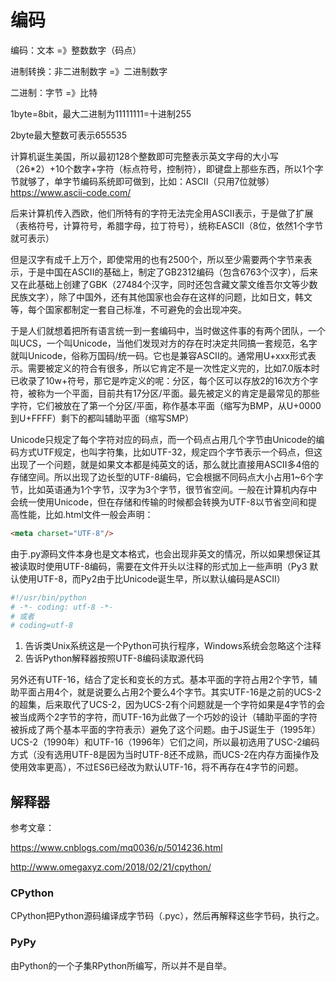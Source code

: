 # 编码

编码：文本  =》整数数字（码点）

进制转换：非二进制数字  =》二进制数字

二进制：字节 =》比特

1byte=8bit，最大二进制为11111111=十进制255

2byte最大整数可表示655535



计算机诞生美国，所以最初128个整数即可完整表示英文字母的大小写（26*2）+10个数字+字符（标点符号，控制符），即键盘上那些东西，所以1个字节就够了，单字节编码系统即可做到，比如：ASCII（只用7位就够）https://www.ascii-code.com/



后来计算机传入西欧，他们所特有的字符无法完全用ASCII表示，于是做了扩展（表格符号，计算符号，希腊字母，拉丁符号），统称EASCII（8位，依然1个字节就可表示）



但是汉字有成千上万个，即使常用的也有2500个，所以至少需要两个字节来表示，于是中国在ASCII的基础上，制定了GB2312编码（包含6763个汉字），后来又在此基础上创建了GBK（27484个汉字，同时还包含藏文蒙文维吾尔文等少数民族文字），除了中国外，还有其他国家也会存在这样的问题，比如日文，韩文等，每个国家都制定一套自己标准，不可避免的会出现冲突。



于是人们就想着把所有语言统一到一套编码中，当时做这件事的有两个团队，一个叫UCS，一个叫Unicode，当他们发现对方的存在时决定共同搞一套规范，名字就叫Unicode，俗称万国码/统一码。它也是兼容ASCII的。通常用U+xxx形式表示。需要被定义的符合有很多，所以它肯定不是一次性定义完的，比如7.0版本时已收录了10w+符号，那它是咋定义的呢：分区，每个区可以存放2的16次方个字符，被称为一个平面，目前共有17分区/平面。最先被定义的肯定是最常见的那些字符，它们被放在了第一个分区/平面，称作基本平面（缩写为BMP，从U+0000到U+FFFF）剩下的都叫辅助平面（缩写SMP）



Unicode只规定了每个字符对应的码点，而一个码点占用几个字节由Unicode的编码方式UTF规定，也叫字符集，比如UTF-32，规定四个字节表示一个码点，但这出现了一个问题，就是如果文本都是纯英文的话，那么就比直接用ASCII多4倍的存储空间。所以出现了边长型的UTF-8编码，它会根据不同码点大小占用1~6个字节，比如英语通为1个字节，汉字为3个字节，很节省空间。一般在计算机内存中会统一使用Unicode，但在存储和传输的时候都会转换为UTF-8以节省空间和提高性能，比如.html文件一般会声明：

```html
<meta charset="UTF-8"/>
```



由于.py源码文件本身也是文本格式，也会出现非英文的情况，所以如果想保证其被读取时使用UTF-8编码，需要在文件开头以注释的形式加上一些声明（Py3 默认使用UTF-8，而Py2由于比Unicode诞生早，所以默认编码是ASCII）

```python
#!/usr/bin/python
# -*- coding: utf-8 -*-
# 或者
# coding=utf-8
```

1. 告诉类Unix系统这是一个Python可执行程序，Windows系统会忽略这个注释
2. 告诉Python解释器按照UTF-8编码读取源代码



另外还有UTF-16，结合了定长和变长的方式。基本平面的字符占用2个字节，辅助平面占用4个，就是说要么占用2个要么4个字节。其实UTF-16是之前的UCS-2的超集，后来取代了UCS-2，因为UCS-2有个问题就是一个字符如果是4字节的会被当成两个2字节的字符，而UTF-16为此做了一个巧妙的设计（辅助平面的字符被拆成了两个基本平面的字符表示）避免了这个问题。由于JS诞生于（1995年）UCS-2（1990年）和UTF-16（1996年）它们之间，所以最初选用了USC-2编码方式（没有选用UTF-8是因为当时UTF-8还不成熟，而UCS-2在内存方面操作及使用效率更高），不过ES6已经改为默认UTF-16，将不再存在4字节的问题。

## 解释器

参考文章：

<https://www.cnblogs.com/mq0036/p/5014236.html>

<http://www.omegaxyz.com/2018/02/21/cpython/>

### CPython

CPython把Python源码编译成字节码（.pyc），然后再解释这些字节码，执行之。

### PyPy

由Python的一个子集RPython所编写，所以并不是自举。